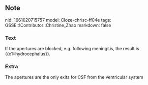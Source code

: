 ## Note
nid: 1661020715757
model: Cloze-chrisc-ff04e
tags: GSSE::!Contributor::Christine_Zhao
markdown: false

### Text
<div>
  <div>
    <div>
      <div>
        If the apertures are blocked, e.g. following meningitis,
the result is {{c1::hydrocephalus}}<span style="font-style: 
         italic;">.</span>
      </div>
    </div>
  </div>
</div>

### Extra
<div>
  <div>
    <div>
      <div>
        The apertures are the only exits for CSF from the
        ventricular system
      </div>
    </div>
  </div>
</div>
